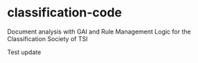 # classification-code
Document analysis with GAI and Rule Management Logic for the Classification Society of TSI

Test update